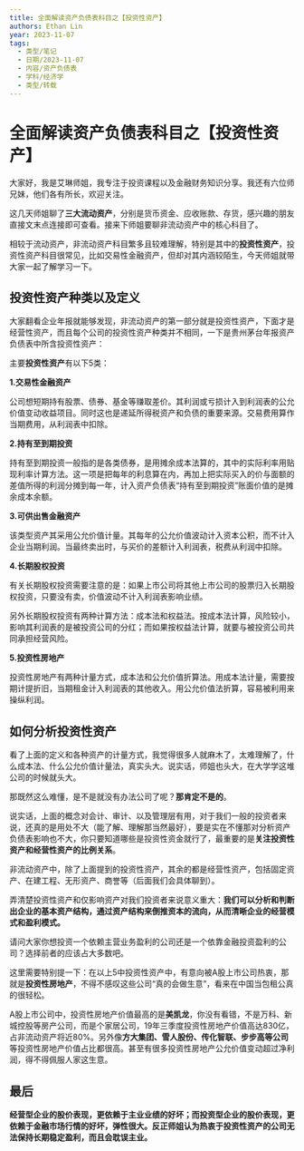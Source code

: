 ```yaml
---
title: 全面解读资产负债表科目之【投资性资产】
authors: Ethan Lin
year: 2023-11-07
tags:
  - 类型/笔记
  - 日期/2023-11-07
  - 内容/资产负债表
  - 学科/经济学
  - 类型/转载
---
```

# 全面解读资产负债表科目之【投资性资产】

大家好，我是艾琳师姐，我专注于投资课程以及金融财务知识分享。我还有六位师兄妹，他们各有所长，欢迎关注。

这几天师姐聊了**三大流动资产**，分别是货币资金、应收账款、存货，感兴趣的朋友直接文末点连接即可查看。接来下师姐要聊非流动资产中的核心科目了。

相较于流动资产，非流动资产科目繁多且较难理解，特别是其中的**投资性资产**，投资性资产科目很常见，比如交易性金融资产，但却对其内涵较陌生，今天师姐就带大家一起了解学习一下。

## 投资性资产种类以及定义

大家翻看企业年报就能够发现，非流动资产的第一部分就是投资性资产，下面才是经营性资产，而且每个公司的投资性资产种类并不相同，一下是贵州茅台年报资产负债表中所含投资性资产：



主要**投资性资产**有以下5类：

**1.交易性金融资产**

公司想短期持有股票、债券、基金等赚取差价。其利润或亏损计入到利润表的公允价值变动收益项目。同时这也是递延所得税资产和负债的重要来源。交易费用算作当期费用，从利润表中扣除。

**2.持有至到期投资**

持有至到期投资一般指的是各类债券，是用摊余成本法算的，其中的实际利率用贴现利率计算方法。这一项是把每年的利息算在内，再加上把实际买入的价与面额的差值所得的利润分摊到每一年，计入资产负债表“持有至到期投资”账面价值的是摊余成本余额。

**3.可供出售金融资产**

该类型资产其采用公允价值计量。其每年的公允价值波动计入资本公积，而不计入企业当期利润。当最终卖出时，与买价的差额计入利润表，税费从利润中扣除。

**4.长期股权投资**

有关长期股权投资需要注意的是：如果上市公司将其他上市公司的股票归入长期股权投资，只要没有卖，价值波动不计入利润表影响业绩。

另外长期股权投资有两种计算方法：成本法和权益法。按成本法计算，风险较小，影响其利润表的是被投资公司的分红；而如果按权益法计算，就要与被投资公司共同承担经营风险。

**5.投资性房地产**

投资性房地产有两种计量方式，成本法和公允价值折算法。用成本法计量，需要按期计提折旧，当期租金计入利润表的其他收入。用公允价值法折算，容易被利用来操纵利润。



## 如何分析投资性资产

看了上面的定义和各种资产的计量方式，我觉得很多人就麻木了，太难理解了，什么成本法、什么公允价值计量法，真实头大。说实话，师姐也头大，在大学学这堆公司的时候就头大。

那既然这么难懂，是不是就没有办法公司了呢？**那肯定不是的**。

说实话，上面的概念对会计、审计、以及管理层有用，对于我们一般的投资者来说，还真的是用处不大（能了解、理解那当然最好），要是实在不懂那对分析资产负债表影响也不大，你只要知道哪些是投资性资金就行了，最重要的是**关注投资性资产和经营性资产的比例关系**。

非流动资产中，除了上面提到的投资性资产，其余的都是经营性资产，包括固定资产、在建工程、无形资产、商誉等（后面我们会具体聊到）。

弄清楚投资性资产和仅影响资产对我们投资者来说意义重大：**我们可以分析和判断出企业的基本资产结构，通过资产结构来倒推资本的流向，从而清晰企业的经营模式和盈利模式。**

请问大家你想投资一个依赖主营业务盈利的公司还是一个依靠金融投资盈利的公司？选择前者的应该占大多数吧。

这里需要特别提一下：在以上5中投资性资产中，有意向被A股上市公司热衷，那就是**投资性房地产**，不得不感叹这些公司“真的会做生意”，看来在中国当包租公真的很轻松。

A股上市公司中，投资性房地产价值最高的是**美凯龙**，你没有看错，不是万科、新城控股等房产公司，而是个家居公司，19年三季度投资性房地产价值高达830亿，占非流动资产将近80%。另外像**方大集团、雪人股份、传化智联、步步高等公司**等投资性房地产价值占比都很高。甚至有很多投资性房地产公允价值变动超过净利润，得不得佩服人家这生意。

## 最后

**经营型企业的股价表现，更依赖于主业业绩的好坏；而投资型企业的股价表现，更依赖于金融市场行情的好坏，弹性很大。反正师姐认为热衷于投资性资产的公司无法保持长期稳定盈利，而且会耽误主业。**